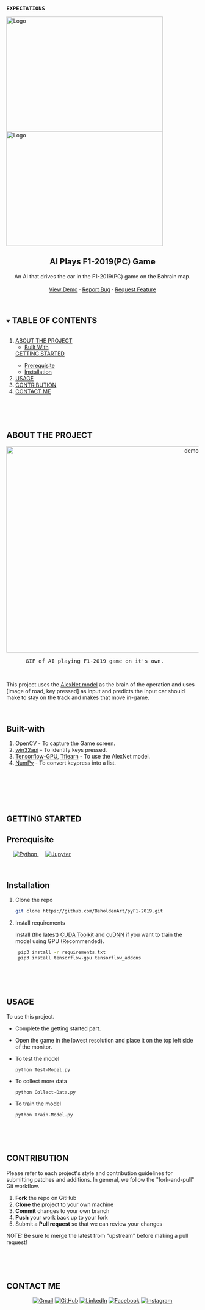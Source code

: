 <!-- INTRODUCTION -->
<br />
<pre>
<strong>EXPECTATIONS</strong>                                                  <strong>REALITY</strong>
</pre>
<p align="left">
  <a href="https://github.com/BeholdenArt/pyF1-2019">
    <img src=https://media.giphy.com/media/9F2VWRiJypeBq/source.gif alt="Logo" width="410" height="300">
  </a>
  <a href="https://github.com/BeholdenArt/pyF1-2019">
    <img src="https://media.giphy.com/media/Y1ggBG6wpBdwA/source.gif" alt="Logo" width="410" height="300">
  </a>


  <h2 align="center">AI Plays F1-2019(PC) Game</h2>

  <p align="center">
    An AI that drives the car in the F1-2019(PC) game on the Bahrain map.
    <br />
    <br />
    <a href="https://github.com/BeholdenArt/pyF1-2019/">View Demo</a>
    ·
    <a href="https://github.com/BeholdenArt/pyF1-2019/issues">Report Bug</a>
    ·
    <a href="https://github.com/BeholdenArt/pyF1-2019/issues">Request Feature</a>
  </p>
</p>


<!-- TABLE OF CONTENTS -->
<br />
<details open="open">
  <summary><h2 style="display: inline-block">TABLE OF CONTENTS</h2></summary>
  <ol>
    <li>
      <a href="#ABOUT-THE-PROJECT">ABOUT THE PROJECT</a>
      <ul>
        <li><a href="#Built-with">Built With</a></li>
      </ul>
    </li>
      <a href="#GETTING-STARTED">GETTING STARTED</a>
      <ul>
        <li><a href="#Prerequisite">Prerequisite</a></li>
        <li><a href="#Installation">Installation</a></li>
      </ul>
    </li>
    <li><a href="#USAGE">USAGE</a></li>
    <li><a href="#CONTRIBUTION">CONTRIBUTION</a></li>
    <li><a href="#CONTACT-ME">CONTACT ME</a></li>
  </ol>
</details>



<br><br><br>
<!-- ABOUT THE PROJECT -->
## ABOUT THE PROJECT

<p align="center">
  <a href="https://github.com/BeholdenArt/pyF1-2019">
    <img src="videos/demo1.gif" alt="demo1" width="960" height="540">
  </a>
  <pre>      GIF of AI playing F1-2019 game on it's own. </pre>
</p>
<br />

 This project uses the <a href="https://en.wikipedia.org/wiki/AlexNet">AlexNet model</a> as the brain of the operation and uses [image of road, key pressed] as input and predicts the input car should make to stay on the track and makes that move in-game. 

<!--
 ### To see more clip of AI driving the car, Kindly visit the youtube video provided below.
<p align="center">
  <a href="https://www.youtube.com/channel/UCipSxT7a3rn81vGLw9lqRkg?sub_confirmation=1"><img alt="Youtube" title="Youtube" src="https://img.shields.io/badge/-Subscribe-red?style=for-the-badge&logo=youtube&logoColor=white"/></a>
</p>
 -->


<br>

<!-- BUILT WITH -->
## Built-with
<ol>
  <li> <a href="https://docs.opencv.org/4.5.2/" target="_blank">OpenCV</a> - To capture the Game screen. </li> 
  <li> <a href="http://timgolden.me.uk/pywin32-docs/" target="_blank">win32api</a> - To identify keys pressed. </li> 
  <li> <a href="https://www.tensorflow.org/guide" target="_blank">Tensorflow-GPU</a>, <a href="http://tflearn.org/" target="_blank">Tflearn</a> - To use the AlexNet model. </li>
  <li> <a href="https://numpy.org/doc/" target="_blank">NumPy</a> - To convert keypress into a list. </li>
</ol>
  <br>


<br><br><br>
<!-- GETTING STARTED -->
## GETTING STARTED

<!-- PREREQUISITE -->
## Prerequisite 
<p align="left" > 
    &emsp;
   <a href="https://www.python.org" target="_blank">
    <img alt="Python" src="https://img.shields.io/badge/Python%20-%2314354C.svg?logo=python&logoColor=white">
  </a>
  &emsp; 
    <a href="https://jupyter.org/install"><img alt="Jupyter" src="https://img.shields.io/badge/Jupyter%20-%23F37626.svg?logo=Jupyter&logoColor=white"></a>
  &emsp;
  </a>
</p>

<br>

<!--INSTALLATION -->
## Installation
<ol>
  <li> Clone the repo </li>
  
   ```sh
   git clone https://github.com/BeholdenArt/pyF1-2019.git
   ```
  
  <li> Install requirements </li>
  <p>Install (the latest) <a href="https://developer.nvidia.com/cuda-downloads" alt="nvidia cuda toolkit">CUDA Toolkit</a> and <a href="https://developer.nvidia.com/cudnn" alt="nvidia cuDNN">cuDNN</a> if you want to train the model using GPU (Recommended).</p> 
   
  ```sh
   pip3 install -r requirements.txt
   pip3 install tensorflow-gpu tensorflow_addons
   ```
  
</ol>



<br><br><br>
<!-- USAGE -->
## USAGE

To use this project.
*  Complete the getting started part. </li>
*  Open the game in the lowest resolution and place it on the top left side of the monitor. </li>

*  To test the model </li>
    ```
    python Test-Model.py
    ```

*  To collect more data </li>
    ```
    python Collect-Data.py
    ```

*  To train the model </li>
    ```
    python Train-Model.py
    ```



<br><br><br>
<!-- CONTRIBUTING -->
## CONTRIBUTION
Please refer to each project's style and contribution guidelines for submitting patches and additions. In general, we follow the "fork-and-pull" Git workflow.

 1. **Fork** the repo on GitHub
 2. **Clone** the project to your own machine
 3. **Commit** changes to your own branch
 4. **Push** your work back up to your fork
 5. Submit a **Pull request** so that we can review your changes

NOTE: Be sure to merge the latest from "upstream" before making a pull request!



<br><br><br>
## CONTACT ME

<p align="center">
	<a href="mailto:priyanshub5645@gmail.com"><img src="https://img.icons8.com/bubbles/50/000000/gmail.png" alt="Gmail"/></a>
	<a href="https://github.com/BeholdenArt"><img src="https://img.icons8.com/bubbles/50/000000/github.png" alt="GitHub"/></a>
	<a href="https://linkedin.com/in/priyanshu-bairwa-827432190"><img src="https://img.icons8.com/bubbles/50/000000/linkedin.png" alt="LinkedIn"/></a>
	<a href="https://www.facebook.com/priyanshu.bairwa.129794"><img src="https://img.icons8.com/bubbles/50/000000/facebook-new.png" alt="Facebook"/></a>
	<a href="https://instagram.com/theblockedguy"><img src="https://img.icons8.com/bubbles/50/000000/instagram.png" alt="Instagram"/></a>
	
</p>
